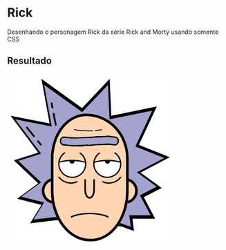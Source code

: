 # Rick 
Desenhando o personagem Rick da série Rick and Morty usando somente CSS

## Resultado
![Resultado](https://raw.githubusercontent.com/jeihcio/rick-css/main/assets/resultado.png)
